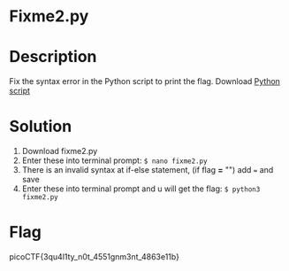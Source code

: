# Fixme2.py
# Description
Fix the syntax error in the Python script to print the flag.
Download [Python script](https://artifacts.picoctf.net/c/5/fixme2.py)
# Solution
1. Download fixme2.py
2. Enter these into terminal prompt: `$ nano fixme2.py`
3. There is an invalid syntax at if-else statement, (if flag **=** "") add `=` and save
4. Enter these into terminal prompt and u will get the flag: `$ python3 fixme2.py`
# Flag
picoCTF{3qu4l1ty_n0t_4551gnm3nt_4863e11b}
